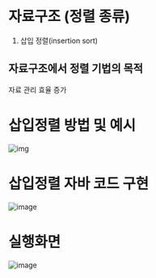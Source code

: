 # 자료구조 (정렬 종류)
1. 삽입 정렬(insertion sort)
## 자료구조에서 정렬 기법의 목적
자료 관리 효율 증가
# 삽입정렬 방법 및 예시
![img](https://user-images.githubusercontent.com/114748934/223014207-f9b61046-fc5e-4097-b474-b56405815a89.gif)
# 삽입정렬 자바 코드 구현
![image](https://user-images.githubusercontent.com/114748934/223294605-02a64e16-e60f-406a-8de3-0e1dc6ab9b6d.png)

# 실행화면
![image](https://user-images.githubusercontent.com/114748934/223293571-f8019976-d811-4153-9ecd-180377779071.png)
